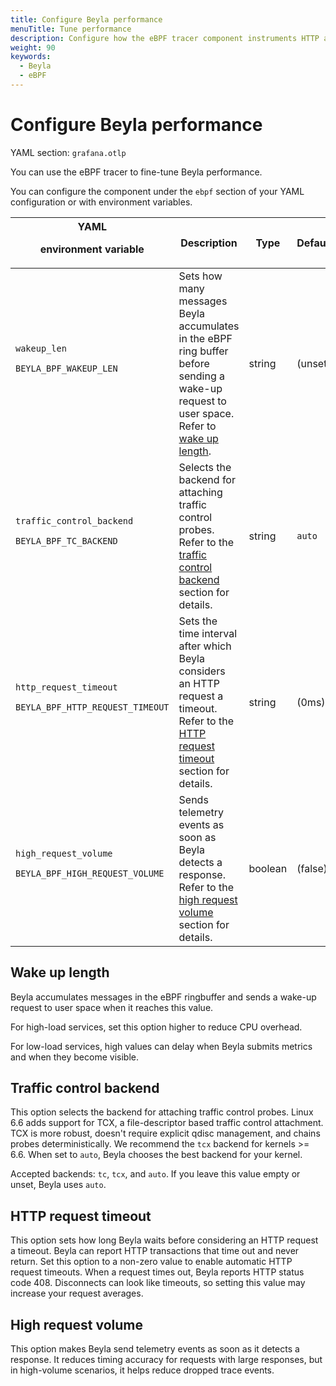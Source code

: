 ```yaml
---
title: Configure Beyla performance
menuTitle: Tune performance
description: Configure how the eBPF tracer component instruments HTTP and GRPC services of external processes and creates traces to forward to the next stage of the pipeline.
weight: 90
keywords:
  - Beyla
  - eBPF
---
```


# Configure Beyla performance

YAML section: `grafana.otlp`

You can use the eBPF tracer to fine-tune Beyla performance.

You can configure the component under the `ebpf` section of your YAML configuration or with environment variables.

| YAML<p>environment variable</p>                               | Description                                                                                                                                                   | Type    | Default |
| ------------------------------------------------------------- | ------------------------------------------------------------------------------------------------------------------------------------------------------------- | ------- | ------- |
| `wakeup_len`<p>`BEYLA_BPF_WAKEUP_LEN`</p>                     | Sets how many messages Beyla accumulates in the eBPF ring buffer before sending a wake-up request to user space. Refer to [wake up length](#wake-up-length).  | string  | (unset) |
| `traffic_control_backend`<p>`BEYLA_BPF_TC_BACKEND`</p>        | Selects the backend for attaching traffic control probes. Refer to the [traffic control backend](#traffic-control-backend) section for details.               | string  | `auto`  |
| `http_request_timeout`<p>`BEYLA_BPF_HTTP_REQUEST_TIMEOUT`</p> | Sets the time interval after which Beyla considers an HTTP request a timeout. Refer to the [HTTP request timeout](#http-request-timeout) section for details. | string  | (0ms)   |
| `high_request_volume`<p>`BEYLA_BPF_HIGH_REQUEST_VOLUME`</p>   | Sends telemetry events as soon as Beyla detects a response. Refer to the [high request volume](#high-request-volume) section for details.                     | boolean | (false) |

## Wake up length

Beyla accumulates messages in the eBPF ringbuffer and sends a wake-up request to user space when it reaches this value.

For high-load services, set this option higher to reduce CPU overhead.

For low-load services, high values can delay when Beyla submits metrics and when they become visible.

## Traffic control backend

This option selects the backend for attaching traffic control probes.
Linux 6.6 adds support for TCX, a file-descriptor based traffic control attachment. TCX is more robust, doesn't require explicit qdisc management, and chains probes deterministically.
We recommend the `tcx` backend for kernels >= 6.6.
When set to `auto`, Beyla chooses the best backend for your kernel.

Accepted backends: `tc`, `tcx`, and `auto`.
If you leave this value empty or unset, Beyla uses `auto`.

## HTTP request timeout

This option sets how long Beyla waits before considering an HTTP request a timeout.
Beyla can report HTTP transactions that time out and never return.
Set this option to a non-zero value to enable automatic HTTP request timeouts. When a request times out, Beyla reports HTTP status code 408. Disconnects can look like timeouts, so setting this value may increase your request averages.

## High request volume

This option makes Beyla send telemetry events as soon as it detects a response.
It reduces timing accuracy for requests with large responses, but in high-volume scenarios, it helps reduce dropped trace events.
